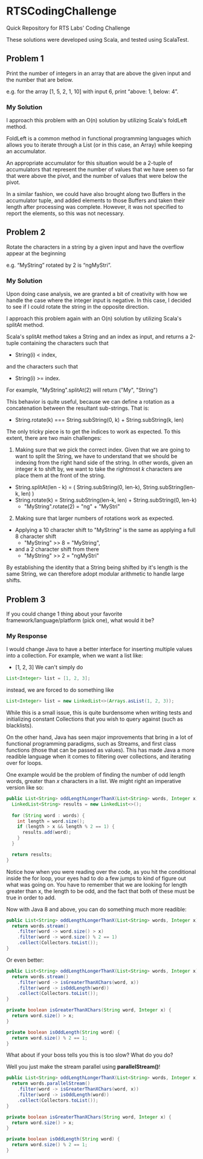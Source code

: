 # RTSCodingChallenge
Quick Repository for RTS Labs' Coding Challenge

These solutions were developed using Scala, and tested using ScalaTest.

## Problem 1
Print the number of integers in an array that are above the given input and the number that are below.

e.g. for the array [1, 5, 2, 1, 10] with input 6, print “above: 1, below: 4”.

### My Solution
I approach this problem with an O(n) solution by utilizing Scala's foldLeft method. 

FoldLeft is a common method in functional programming languages which allows you to iterate through a List (or in this case, an Array) while keeping an accumulator.

An appropriate accumulator for this situation would be a 2-tuple of accumulators that represent the number of values that we have seen so far that were above the pivot, and the number of values that were below the pivot.

In a similar fashion, we could have also brought along two Buffers in the accumulator tuple, and added elements to those Buffers and taken their length after processing was complete. However, it was not specified to report the elements, so this was not necessary.

## Problem 2
Rotate the characters in a string by a given input and have the overflow appear at the beginning 

e.g. “MyString” rotated by 2 is “ngMyStri”.

### My Solution
Upon doing case analysis, we are granted a bit of creativity with how we handle the case where the integer input is negative. In this case, I decided to see if I could rotate the string in the opposite direction.

I approach this problem again with an O(n) solution by utilizing Scala's splitAt method.

Scala's splitAt method takes a String and an index as input, and returns a 2-tuple containing the characters such that 
* String(i) < index, 

and the characters such that 
* String(i) >= index.

For example, "MyString".splitAt(2) will return ("My", "String")

This behavior is quite useful, because we can define a rotation as a concatenation between the resultant sub-strings. That is:
* String.rotate(k) === String.subString(0, k) + String.subString(k, len)

The only tricky piece is to get the indices to work as expected. To this extent, there are two main challenges:
1. Making sure that we pick the correct index.
Given that we are going to want to split the String, we have to understand that we should be indexing from the right hand side of the string. In other words, given an integer *k* to shift by, we want to take the rightmost *k* characters are place them at the front of the string.
* String.splitAt(len - k) = ( String.subString(0, len-k), String.subString(len-k, len) )
* String.rotate(k) = String.subString(len-k, len) + String.subString(0, len-k)
  * "MyString".rotate(2) = "ng" + "MyStri"

2. Making sure that larger numbers of rotations work as expected.

* Applying a 10 character shift to "MyString" is the same as applying a full 8 character shift 
  * "MyString" >> 8 = "MyString",
* and a 2 character shift from there 
  * "MyString" >> 2 = "ngMyStri"

By establishing the identity that a String being shifted by it's length is the same String, we can therefore adopt modular arithmetic to handle large shifts.

## Problem 3
If you could change 1 thing about your favorite framework/language/platform (pick one), what would it be?

### My Response
I would change Java to have a better interface for inserting multiple values into a collection. For example, when we want a list like:
* [1, 2, 3]
We can't simply do
```java
List<Integer> list = [1, 2, 3];
```
instead, we are forced to do something like
```java
List<Integer> list = new LinkedList<>(Arrays.asList(1, 2, 3));
```
While this is a small issue, this is quite burdensome when writing tests and initializing constant Collections that you wish to query against (such as blacklists).

On the other hand, Java has seen major improvements that bring in a lot of functional programming paradigms, such as Streams, and first class functions (those that can be passed as values). This has made Java a more readible language when it comes to filtering over collections, and iterating over for loops.

One example would be the problem of finding the number of odd length words, greater than *x* characters in a list. We might right an imperative version like so:

```java
public List<String> oddLengthLongerThanX(List<String> words, Integer x) {
  LinkedList<String> results = new LinkedList<>();
  
  for (String word : words) {
    int length = word.size();
    if (length > x && length % 2 == 1) {
      results.add(word);
    }
  }

  return results;
}
```

Notice how when you were reading over the code, as you hit the conditional inside the for loop, your eyes had to do a few jumps to kind of figure out what was going on. You have to remember that we are looking for length greater than x, the length to be odd, and the fact that both of these must be true in order to add.

Now with Java 8 and above, you can do something much more readible:

```java
public List<String> oddLengthLongerThanX(List<String> words, Integer x) {
  return words.stream()
    .filter(word -> word.size() > x)
    .filter(word -> word.size() % 2 == 1)
    .collect(Collectors.toList());
}
```

Or even better:

```java
public List<String> oddLengthLongerThanX(List<String> words, Integer x) {
  return words.stream()
    .filter(word -> isGreaterThanXChars(word, x))
    .filter(word -> isOddLength(word))
    .collect(Collectors.toList());
}

private boolean isGreaterThanXChars(String word, Integer x) {
  return word.size() > x;
}

private boolean isOddLength(String word) {
  return word.size() % 2 == 1;
}
```

What about if your boss tells you this is too slow? What do you do?

Well you just make the stream parallel using **parallelStream()**!

```java
public List<String> oddLengthLongerThanX(List<String> words, Integer x) {
  return words.parallelStream()
    .filter(word -> isGreaterThanXChars(word, x))
    .filter(word -> isOddLength(word))
    .collect(Collectors.toList());
}

private boolean isGreaterThanXChars(String word, Integer x) {
  return word.size() > x;
}

private boolean isOddLength(String word) {
  return word.size() % 2 == 1;
}
```
